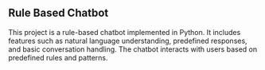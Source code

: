 ## Rule Based Chatbot

This project is a rule-based chatbot implemented in Python. It includes features such as natural language understanding, predefined responses, and basic conversation handling. The chatbot interacts with users based on predefined rules and patterns.